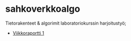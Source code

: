 # sahkoverkkoalgo
Tietorakenteet & algorimit laboratoriokurssin harjoitustyö;
* [Viikkoraportti 1](https://github.com/Jagedih/sahkoverkkoalgo/tree/master/dokumentit/viikkoraportti1.md)

